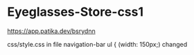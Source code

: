 # Eyeglasses-Store-css1
https://app.patika.dev/bsrydnn

css/style.css in file navigation-bar ul { (width: 150px;) changed


